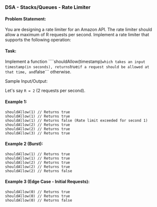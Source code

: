 ### DSA - Stacks/Queues - Rate Limiter

#### Problem Statement:

You are designing a rate limiter for an Amazon API. The rate limiter should allow a maximum of R requests per second. Implement a rate limiter that supports the following operation:

#### Task:

Implement a function ````shouldAllow(timestamp)``` which takes an input timestamp(in seconds), returns ```true``` if a request should be allowed at that time, and ```false``` otherwise.

Sample Input/Output:

Let's say ```R = 2``` (2 requests per second).

#### Example 1:
```
shouldAllow(1) // Returns true
shouldAllow(1) // Returns true
shouldAllow(1) // Returns false (Rate limit exceeded for second 1)
shouldAllow(2) // Returns true
shouldAllow(2) // Returns true
shouldAllow(3) // Returns true
```
#### Example 2 (Burst):
```
shouldAllow(1) // Returns true
shouldAllow(1) // Returns true
shouldAllow(2) // Returns true
shouldAllow(2) // Returns true
shouldAllow(2) // Returns false
```
#### Example 3 (Edge Case - Initial Requests):
```
shouldAllow(0) // Returns true
shouldAllow(0) // Returns true
shouldAllow(0) // Returns false
```